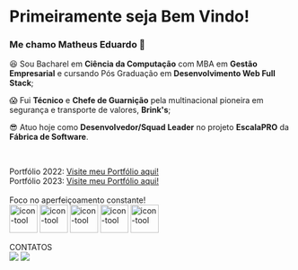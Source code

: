 # Primeiramente seja Bem Vindo!
### Me chamo Matheus Eduardo 🤙

:satisfied: Sou Bacharel em **Ciência da Computação** com MBA em **Gestão Empresarial** e cursando Pós Graduação em **Desenvolvimento Web Full Stack**;


:scream: Fui **Técnico** e **Chefe de Guarnição** pela multinacional pioneira em segurança e transporte de valores, **Brink's**;


:sunglasses: Atuo hoje como **Desenvolvedor/Squad Leader** no projeto **EscalaPRO** da **Fábrica de Software**.

<br>

Portfólio 2022: <a href="https://matheus-azevedo.github.io/my-portfolio-matheus-eduardo/">Visite meu Portfólio aqui!</a>
<br>
Portfólio 2023: <a href="https://my-portfolio-2023-01.vercel.app/">Visite meu Portfólio aqui!</a>
<br>
<br>
Foco no aperfeiçoamento constante!
<br>
<img className='icons' alt='icon-tool' src="https://uxwing.com/wp-content/themes/uxwing/download/arts-graphic-shapes/website-ux-icon.png" height="50" width="50"/>
<img className='icons' alt='icon-tool' src="https://cdn.jsdelivr.net/gh/devicons/devicon@latest/icons/react/react-original-wordmark.svg" height="50" width="50"/>
<img className='icons' alt='icon-tool' src="https://cdn.jsdelivr.net/gh/devicons/devicon@latest/icons/spring/spring-original.svg" height="50" width="50"/>
<img className='icons' alt='icon-tool' src="https://cdn.jsdelivr.net/gh/devicons/devicon@latest/icons/fastapi/fastapi-original.svg" hight="50" width="50"/>
<img className='icons' alt='icon-tool' src="https://cdn.jsdelivr.net/gh/devicons/devicon@latest/icons/express/express-original.svg" height="50" width="50"/>
<br>

CONTATOS
<br>
<a href = "matheuseduardo.jp@gmail.com"><img src="https://img.shields.io/badge/Gmail-D14836?style=for-the-badge&logo=gmail&logoColor=white" target="_blank"></a>
<a href="https://www.linkedin.com/in/matheuseduardosousaazevedo" target="_blank"><img src="https://img.shields.io/badge/-LinkedIn-%230077B5?style=for-the-badge&logo=linkedin&logoColor=white" target="_blank"></a>   
<br>
